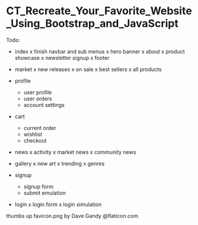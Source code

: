 # CT_Recreate_Your_Favorite_Website_Using_Bootstrap_and_JavaScript
Todo:
- index
    x finish navbar and sub menus
    x hero banner
    x about
    x product showcase
    x newsletter signup
    x footer

- market
    x new releases
    x on sale
    x best sellers
    x all products
- profile
    - user profile
    - user orders
    - account settings
- cart
    - current order
    - wishlist
    - checkout
- news
    x activity
    x market news
    x community news
- gallery
    x new art
    x trending
    x genres
- signup
    - signup form
    - submit emulation
- login
    x login form
    x login simulation

thumbs up favicon.png by Dave Gandy @flaticon.com